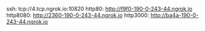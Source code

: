 ssh: tcp://4.tcp.ngrok.io:10820 
http80: http://f9f0-190-0-243-44.ngrok.io 
http8080: http://2360-190-0-243-44.ngrok.io 
http3000: http://ba4a-190-0-243-44.ngrok.io 
